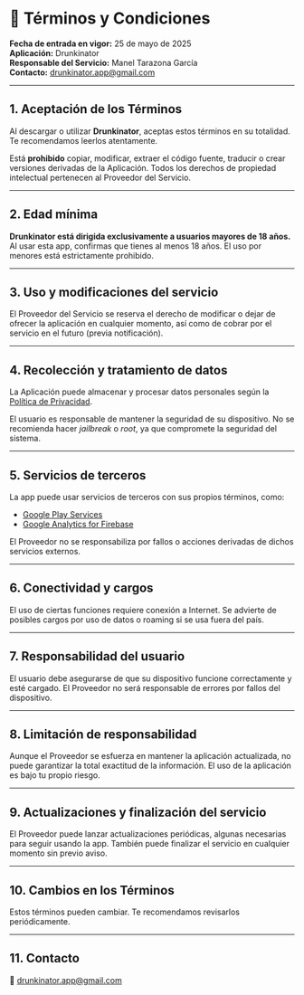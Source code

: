 # 📜 Términos y Condiciones
**Fecha de entrada en vigor:** 25 de mayo de 2025  
**Aplicación:** Drunkinator  
**Responsable del Servicio:** Manel Tarazona García  
**Contacto:** drunkinator.app@gmail.com  

---

## 1. Aceptación de los Términos
Al descargar o utilizar **Drunkinator**, aceptas estos términos en su totalidad. Te recomendamos leerlos atentamente.

Está **prohibido** copiar, modificar, extraer el código fuente, traducir o crear versiones derivadas de la Aplicación. Todos los derechos de propiedad intelectual pertenecen al Proveedor del Servicio.

---

## 2. Edad mínima
**Drunkinator está dirigida exclusivamente a usuarios mayores de 18 años.**  
Al usar esta app, confirmas que tienes al menos 18 años. El uso por menores está estrictamente prohibido.

---

## 3. Uso y modificaciones del servicio
El Proveedor del Servicio se reserva el derecho de modificar o dejar de ofrecer la aplicación en cualquier momento, así como de cobrar por el servicio en el futuro (previa notificación).

---

## 4. Recolección y tratamiento de datos
La Aplicación puede almacenar y procesar datos personales según la [Política de Privacidad](privacidad.md).

El usuario es responsable de mantener la seguridad de su dispositivo. No se recomienda hacer *jailbreak* o *root*, ya que compromete la seguridad del sistema.

---

## 5. Servicios de terceros
La app puede usar servicios de terceros con sus propios términos, como:

- [Google Play Services](https://policies.google.com/terms)  
- [Google Analytics for Firebase](https://firebase.google.com/terms)

El Proveedor no se responsabiliza por fallos o acciones derivadas de dichos servicios externos.

---

## 6. Conectividad y cargos
El uso de ciertas funciones requiere conexión a Internet. Se advierte de posibles cargos por uso de datos o roaming si se usa fuera del país.

---

## 7. Responsabilidad del usuario
El usuario debe asegurarse de que su dispositivo funcione correctamente y esté cargado. El Proveedor no será responsable de errores por fallos del dispositivo.

---

## 8. Limitación de responsabilidad
Aunque el Proveedor se esfuerza en mantener la aplicación actualizada, no puede garantizar la total exactitud de la información. El uso de la aplicación es bajo tu propio riesgo.

---

## 9. Actualizaciones y finalización del servicio
El Proveedor puede lanzar actualizaciones periódicas, algunas necesarias para seguir usando la app. También puede finalizar el servicio en cualquier momento sin previo aviso.

---

## 10. Cambios en los Términos
Estos términos pueden cambiar. Te recomendamos revisarlos periódicamente.

---

## 11. Contacto
📧 drunkinator.app@gmail.com
